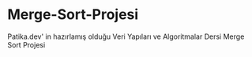 # Merge-Sort-Projesi
Patika.dev' in hazırlamış olduğu Veri Yapıları ve Algoritmalar Dersi Merge Sort Projesi
